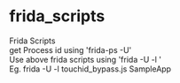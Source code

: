 # frida_scripts
Frida Scripts</br>
get Process id using 'frida-ps -U' </br>
Use above frida scripts using 'frida -U -l <JS File Name> <Process Name>' </br>
 Eg. frida -U -l touchid_bypass.js SampleApp
